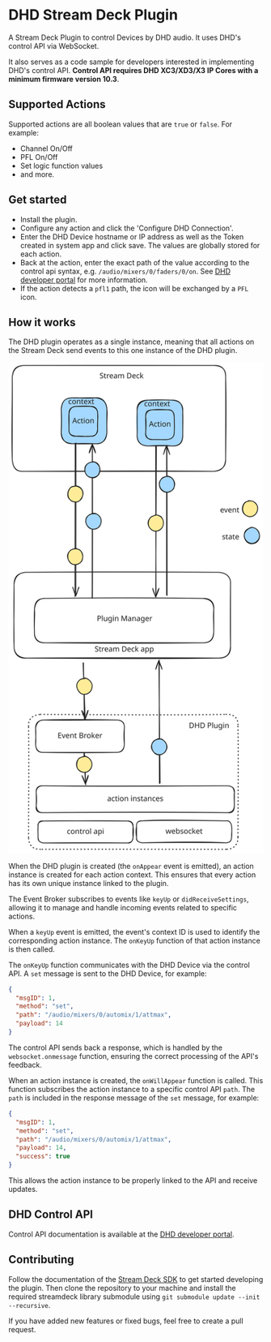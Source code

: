 # DHD Stream Deck Plugin

A Stream Deck Plugin to control Devices by DHD audio. It uses DHD's control API via WebSocket.

It also serves as a code sample for developers interested in implementing DHD's control API. 
**Control API requires DHD XC3/XD3/X3 IP Cores with a minimum firmware version 10.3**.

## Supported Actions

Supported actions are all boolean values that are `true` or `false`. For example:

- Channel On/Off
- PFL On/Off
- Set logic function values
- and more.

## Get started

- Install the plugin.
- Configure any action and click the 'Configure DHD Connection'.
- Enter the DHD Device hostname or IP address as well as the Token created in system app and click save. The values are globally stored for each action.
- Back at the action, enter the exact path of the value according to the control api syntax, e.g. `/audio/mixers/0/faders/0/on`. See [DHD developer portal](https://developer.dhd.audio/) for more information.
- If the action detects a `pfl1` path, the icon will be exchanged by a `PFL` icon.

## How it works

The DHD plugin operates as a single instance, meaning that all actions on the Stream Deck send events to this one instance of the DHD plugin.

![stream deck architecture](./assets/stream-deck.svg)

When the DHD plugin is created (the `onAppear` event is emitted), an action instance is created for each action context. This ensures that every action has its own unique instance linked to the plugin.

The Event Broker subscribes to events like `keyUp` or `didReceiveSettings`, allowing it to manage and handle incoming events related to specific actions.

When a `keyUp` event is emitted, the event's context ID is used to identify the corresponding action instance. The `onKeyUp` function of that action instance is then called.

The `onKeyUp` function communicates with the DHD Device via the control API. A `set` message is sent to the DHD Device, for example:

```json
{
  "msgID": 1,
  "method": "set",
  "path": "/audio/mixers/0/automix/1/attmax",
  "payload": 14
}
```

The control API sends back a response, which is handled by the `websocket.onmessage` function, ensuring the correct processing of the API's feedback.

When an action instance is created, the `onWillAppear` function is called. This function subscribes the action instance to a specific control API `path`. The `path` is included in the response message of the `set` message, for example:

```json
{
  "msgID": 1,
  "method": "set",
  "path": "/audio/mixers/0/automix/1/attmax",
  "payload": 14,
  "success": true
}
```

This allows the action instance to be properly linked to the API and receive updates.

## DHD Control API

Control API documentation is available at the [DHD developer portal](https://developer.dhd.audio/).

## Contributing

Follow the documentation of the [Stream Deck SDK](https://docs.elgato.com/sdk/) to get started developing the plugin. Then clone the repository to your machine and install the required streamdeck library submodule using `git submodule update --init --recursive`.

If you have added new features or fixed bugs, feel free to create a pull request.

